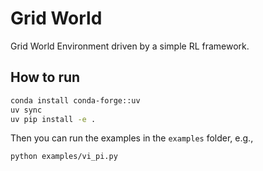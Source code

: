 # Grid World

Grid World Environment driven by a simple RL framework.

## How to run

```bash
conda install conda-forge::uv
uv sync 
uv pip install -e .
```

Then you can run the examples in the `examples` folder, e.g.,

```bash
python examples/vi_pi.py
```


